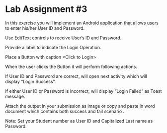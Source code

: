 # Lab Assignment #3

In this exercise you will implement an Android application that allows
users to enter his/her User ID and Password.

Use EditText controls to receive User’s ID and Password.

Provide a label to indicate the Login Operation.

Place a Button with caption \<Click to Login\>

When the user clicks the Button it will perform following actions.

If User ID and Password are correct, will open next activity which will
display “Login Success”.

If either User ID or Password is incorrect, will display “Login Failed”
as Toast message.

Attach the output in your submission as image or copy and paste in word
document which contains both success and fail scenario .

Note: Set your Student number as User ID and Capitalized Last name as
Password.